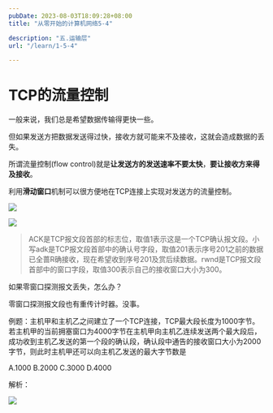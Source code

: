 ```yaml
---
pubDate: 2023-08-03T18:09:28+08:00
title: "从零开始的计算机网络5-4"

description: "五.运输层"
url: "/learn/1-5-4"

---
```


# TCP的流量控制

一般来说，我们总是希望数据传输得更快一些。

但如果发送方把数据发送得过快，接收方就可能来不及接收，这就会造成数据的丢失。

所谓流量控制(flow control)就是**让发送方的发送速率不要太快**，**要让接收方来得及接收**。

利用**滑动窗口**机制可以很方便地在TCP连接上实现对发送方的流量控制。

![](https://img.0pt.im/computernet/5-4/5-4-1.png)

![](https://img.0pt.im/computernet/5-4/5-4-2.png)

> ACK是TCP报文段首部的标志位，取值1表示这是一个TCP确认报文段。小写adk是TCP报文段首部中的确认号字段，取值201表示序号201之前的数据已全蔷R确接收，现在希望收到序号201及赏后续数据。rwnd是TCP报文段首部中的窗口字段，取值300表示自己的接收窗口大小为300。

如果零窗口探测报文丢失，怎么办？

零窗口探测报文段也有重传计时器。没事。

例题：主机甲和主机乙之间建立了一个TCP连接，TCP最大段长度为1000字节。若主机甲的当前拥塞窗口为4000字节在主机甲向主机乙连续发送两个最大段后，成功收到主机乙发送的第一个段的确认段，确认段中通告的接收窗口大小为2000字节，则此时主机甲还可以向主机乙发送的最大字节数是

 A.1000    B.2000    C.3000    D.4000

解析：

![](https://img.0pt.im/computernet/5-4/5-4-3.png)
